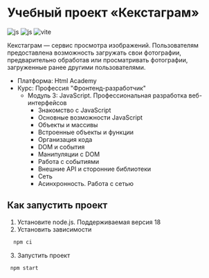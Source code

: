# Учебный проект «Кекстаграм»
<p id="stack">
  <img src="https://img.shields.io/badge/javascript-111111?style=for-the-badge&logo=javascript&logoColor=%23F7DF1E" alt="js" />
  <img src="https://img.shields.io/badge/SPA-111111?style=for-the-badge" alt="js" />
  <img src="https://img.shields.io/badge/vite-111111?style=for-the-badge&logo=vite&logoColor=#646CFF" alt="vite" />
</p>

Кекстаграм — сервис просмотра изображений. Пользователям предоставлена возможность загружать свои фотографии, предварительно обработав или просматривать фотографии, загруженные ранее другими пользователями.

- Платформа: Html Academy
- Курс: Профессия "Фронтенд-разработчик"
  - Модуль 3: JavaScript. Профессиональная разработка веб-интерфейсов
      - Знакомство c JavaScript
      - Основные возможности JavaScript
      - Объекты и массивы
      - Встроенные объекты и функции
      - Организация кода
      - DOM и события
      - Манипуляции с DOM
      - Работа с событиями
      - Внешние API и сторонние библиотеки
      - Сеть
      - Асинхронность. Работа с сетью

## Как запустить проект

1. Установите node.js. Поддерживаемая версия 18
2. Установить зависимости
```bash
  npm сi
```
3. Запустить проект
```bash
 npm start
```

